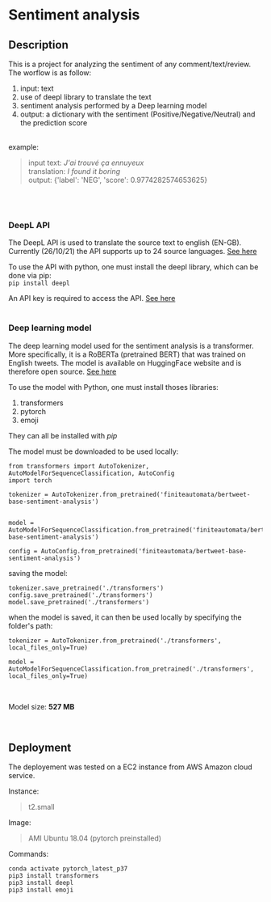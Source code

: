 # Sentiment analysis


## Description
This is a project for analyzing the sentiment of any comment/text/review. The worflow is as follow:

1) input: text
2) use of deepl library to translate the text
3) sentiment analysis performed by a Deep learning model
4) output: a dictionary with the sentiment (Positive/Negative/Neutral) and the prediction score <br /><br />

example:
>  input text: *J'ai trouvé ça ennuyeux*<br />
translation: *I found it boring*<br />
output: {'label': 'NEG', 'score': 0.9774282574653625}

<br /><br />

### DeepL API

The DeepL API is used to translate the source text to english (EN-GB). Currently (26/10/21) the API supports up to 24 source languages. [See here](https://www.deepl.com/fr/docs-api/translating-text/)

To use the API with python, one must install the deepl library, which can be done via pip:<br />
`pip install deepl`

An API key is required to access the API. [See here](https://www.deepl.com/fr/docs-api/accessing-the-api/) <br /><br />



### Deep learning model
The deep learning model used for the sentiment analysis is a transformer. More specifically, it is a RoBERTa (pretrained BERT) that was trained on English tweets. The model is available on HuggingFace website and is therefore open source. [See here](https://huggingface.co/finiteautomata/bertweet-base-sentiment-analysis)

To use the model with Python, one must install thoses libraries:
1) transformers
2) pytorch
3) emoji

They can all be installed with *pip*<br />

The model must be downloaded to be used locally:

```
from transformers import AutoTokenizer, AutoModelForSequenceClassification, AutoConfig
import torch
```

```
tokenizer = AutoTokenizer.from_pretrained('finiteautomata/bertweet-base-sentiment-analysis')


model = AutoModelForSequenceClassification.from_pretrained('finiteautomata/bertweet-base-sentiment-analysis')

config = AutoConfig.from_pretrained('finiteautomata/bertweet-base-sentiment-analysis')
```

saving the model:

```
tokenizer.save_pretrained('./transformers')
config.save_pretrained('./transformers')
model.save_pretrained('./transformers')
```

when the model is saved, it can then be used locally by specifying the folder's path: 

```
tokenizer = AutoTokenizer.from_pretrained('./transformers', local_files_only=True)

model = AutoModelForSequenceClassification.from_pretrained('./transformers', local_files_only=True)
```

<br />

Model size: **527 MB**

<br />

## Deployment

The deployement was tested on a EC2 instance from AWS Amazon cloud service. 

Instance:
> t2.small

Image:
> AMI Ubuntu 18.04 (pytorch preinstalled)

Commands:

```
conda activate pytorch_latest_p37
pip3 install transformers
pip3 install deepl
pip3 install emoji
```